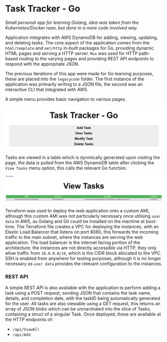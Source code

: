 # Task Tracker - Go

_Small personal app for learning Golang, idea was taken from the Kubernetes/Docker repo, but done in a more code involved way._

Application integrates with AWS DynamoDB for adding, viewing, updating, and deleting tasks. The core aspect of the application comes from the `html/template` and `net/http` in-built packages for Go, providing dynamic HTML pages and serving a HTTP server. `Mux` was used for HTTP path-based routing to the varying pages and providing REST API endpoints to respond with the appropriate JSON.

The previous iterations of this app were made for Go learning purposes, these are placed into the `legacycode` folder. The first instance of the application was primarily writing to a JSON file, the second was an interactive CLI that integrated with AWS.

A simple menu provides basic navigation to various pages.

![mainmenu](https://github.com/jdockerty/simpletasktrackergo/blob/master/images/menu.png)


Tasks are viewed in a table which is dynmically generated upon visiting the page, the data is pulled from the AWS DynamoDB table after clicking the `View Tasks` menu option, this calls the relevant Go function.

![viewtasks](https://github.com/jdockerty/simpletasktrackergo/blob/master/images/viewtasks.png)


Terraform was used to deploy the web application onto a custom AMI, although this custom AMI was not particularly necessary once utilising `user data` in AWS, as Golang and Git could be installed on the machine at boot-time. The Terraform file creates a VPC for deploying the instances, with an Elastic Load Balancer that listens on port 8080, this forwards the incoming traffic to the main subnet, where the instances are serving the web application. The load balancer is the internet facing portion of the architecture; the instances are not directly accessible via HTTP, they only allow traffic from `10.0.0.0/16`, which is the CIDR block allocated to the VPC. SSH is enabled from anywhere for testing purposes, although it is no longer necessary as `user data` provides the relevant configuration to the instances.

### REST API
A simple REST API is also available with the application to perform adding a task using a POST request, sending JSON that contains the task name, details, and completion date, with the taskID being automatically generated for the user. All tasks are also viewable using a GET request, this returns an array of JSON blobs which can be unmarshaled into the slice of Tasks, containing a struct of a singular Task.
Once deployed, these are available at the HTTP endpoints of:

* `/api/ViewAll`
* `/api/Add`
